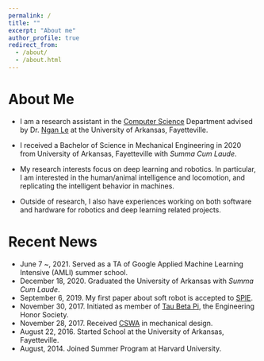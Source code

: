 ```yaml
---
permalink: /
title: ""
excerpt: "About me"
author_profile: true
redirect_from: 
  - /about/
  - /about.html
---
```


About Me
======
- I am a research assistant in the [Computer Science](https://computer-science-and-computer-engineering.uark.edu/) Department advised by Dr. [Ngan Le](https://www.nganle.net/) at the University of Arkansas, Fayetteville.

- I received a Bachelor of Science in Mechanical Engineering in 2020 from University of Arkansas, Fayetteville with *Summa Cum Laude*.

- My research interests focus on deep learning and robotics. In particular, I am interested in the human/animal intelligence and locomotion, and replicating the intelligent behavior in machines.

- Outside of research, I also have experiences working on both software and hardware for robotics and deep learning related projects.

Recent News
======
- June 7 ~, 2021. Served as a TA of Google Applied Machine Learning Intensive (AMLI) summer school.
- December 18, 2020. Graduated the University of Arkansas with *Summa Cum Laude*. 
- September 6, 2019. My first paper about soft robot is accepted to [SPIE](https://www.spiedigitallibrary.org/conference-proceedings-of-spie/11220/2551313/Minimally-invasive-intraperitoneal-photodynamic-therapy-using-a-new-soft-robot/10.1117/12.2551313.short).
- November 30, 2017. Initiated as member of [Tau Beta Pi](https://www.tbp.org/recruit/recruitHome.cfm), the Engineering Honor Society.
- November 28, 2017. Received [CSWA](/files/CSWA_kyamazak_email_uark_edu.pdf) in mechanical design.
- August 22, 2016. Started School at the University of Arkansas, Fayetteville.
- August, 2014. Joined Summer Program at Harvard University. 

<!-- - October 10, 2020. Two papers about medical segmentation are accepted to [ICPR](https://www.micc.unifi.it/icpr2020/).
- September 6, 2019. A paper about soft robot is accepted to [SPIE](https://www.spiedigitallibrary.org/conference-proceedings-of-spie/11220/2551313/Minimally-invasive-intraperitoneal-photodynamic-therapy-using-a-new-soft-robot/10.1117/12.2551313.short)
- April 20, 2020. A paper about wind turbine brake system is accepted to [IOP](https://iopscience.iop.org/article/10.1088/1755-1315/459/2/022010). -->
